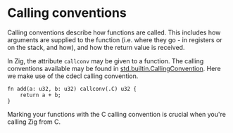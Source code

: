 # Calling conventions

Calling conventions describe how functions are called. This includes how
arguments are supplied to the function (i.e. where they go - in registers or on
the stack, and how), and how the return value is received.

In Zig, the attribute `callconv` may be given to a function. The calling
conventions available may be found in
[std.builtin.CallingConvention](https://ziglang.org/documentation/master/std/#A;std:builtin.CallingConvention).
Here we make use of the cdecl calling convention.

```zig
fn add(a: u32, b: u32) callconv(.C) u32 {
    return a + b;
}
```

Marking your functions with the C calling convention is crucial when you're
calling Zig from C.
